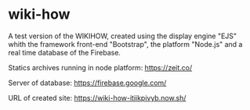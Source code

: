 # wiki-how
A test version of the WIKIHOW, created using the display engine "EJS" whith the framework front-end "Bootstrap", the platform "Node.js" and a real time database of the Firebase.

Statics archives running in node platform: https://zeit.co/

Server of database: https://firebase.google.com/

URL of created site: https://wiki-how-itiikpivyb.now.sh/
